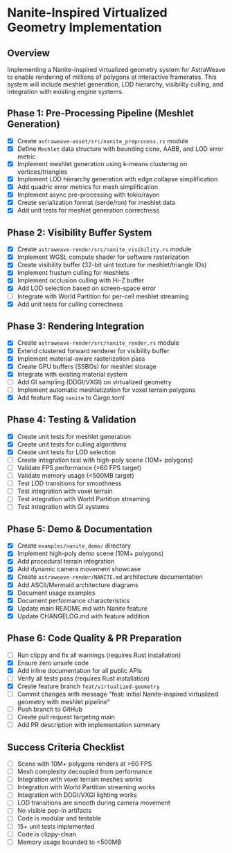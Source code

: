 # Nanite-Inspired Virtualized Geometry Implementation

## Overview
Implementing a Nanite-inspired virtualized geometry system for AstraWeave to enable rendering of millions of polygons at interactive framerates. This system will include meshlet generation, LOD hierarchy, visibility culling, and integration with existing engine systems.

## Phase 1: Pre-Processing Pipeline (Meshlet Generation)
- [x] Create `astraweave-asset/src/nanite_preprocess.rs` module
- [x] Define `Meshlet` data structure with bounding cone, AABB, and LOD error metric
- [x] Implement meshlet generation using k-means clustering on vertices/triangles
- [x] Implement LOD hierarchy generation with edge collapse simplification
- [x] Add quadric error metrics for mesh simplification
- [x] Implement async pre-processing with tokio/rayon
- [x] Create serialization format (serde/ron) for meshlet data
- [x] Add unit tests for meshlet generation correctness

## Phase 2: Visibility Buffer System
- [x] Create `astraweave-render/src/nanite_visibility.rs` module
- [x] Implement WGSL compute shader for software rasterization
- [x] Create visibility buffer (32-bit uint texture for meshlet/triangle IDs)
- [x] Implement frustum culling for meshlets
- [x] Implement occlusion culling with Hi-Z buffer
- [x] Add LOD selection based on screen-space error
- [ ] Integrate with World Partition for per-cell meshlet streaming
- [x] Add unit tests for culling correctness

## Phase 3: Rendering Integration
- [x] Create `astraweave-render/src/nanite_render.rs` module
- [x] Extend clustered forward renderer for visibility buffer
- [x] Implement material-aware rasterization pass
- [x] Create GPU buffers (SSBOs) for meshlet storage
- [x] Integrate with existing material system
- [ ] Add GI sampling (DDGI/VXGI) on virtualized geometry
- [ ] Implement automatic meshletization for voxel terrain polygons
- [x] Add feature flag `nanite` to Cargo.toml

## Phase 4: Testing & Validation
- [x] Create unit tests for meshlet generation
- [x] Create unit tests for culling algorithms
- [x] Create unit tests for LOD selection
- [ ] Create integration test with high-poly scene (10M+ polygons)
- [ ] Validate FPS performance (>60 FPS target)
- [ ] Validate memory usage (<500MB target)
- [ ] Test LOD transitions for smoothness
- [ ] Test integration with voxel terrain
- [ ] Test integration with World Partition streaming
- [ ] Test integration with GI systems

## Phase 5: Demo & Documentation
- [x] Create `examples/nanite_demo/` directory
- [x] Implement high-poly demo scene (10M+ polygons)
- [x] Add procedural terrain integration
- [x] Add dynamic camera movement showcase
- [x] Create `astraweave-render/NANITE.md` architecture documentation
- [x] Add ASCII/Mermaid architecture diagrams
- [x] Document usage examples
- [x] Document performance characteristics
- [x] Update main README.md with Nanite feature
- [x] Update CHANGELOG.md with feature addition

## Phase 6: Code Quality & PR Preparation
- [ ] Run clippy and fix all warnings (requires Rust installation)
- [x] Ensure zero unsafe code
- [x] Add inline documentation for all public APIs
- [ ] Verify all tests pass (requires Rust installation)
- [x] Create feature branch `feat/virtualized-geometry`
- [ ] Commit changes with message "feat: initial Nanite-inspired virtualized geometry with meshlet pipeline"
- [ ] Push branch to GitHub
- [ ] Create pull request targeting main
- [ ] Add PR description with implementation summary

## Success Criteria Checklist
- [ ] Scene with 10M+ polygons renders at >60 FPS
- [ ] Mesh complexity decoupled from performance
- [ ] Integration with voxel terrain meshes works
- [ ] Integration with World Partition streaming works
- [ ] Integration with DDGI/VXGI lighting works
- [ ] LOD transitions are smooth during camera movement
- [ ] No visible pop-in artifacts
- [ ] Code is modular and testable
- [ ] 15+ unit tests implemented
- [ ] Code is clippy-clean
- [ ] Memory usage bounded to <500MB